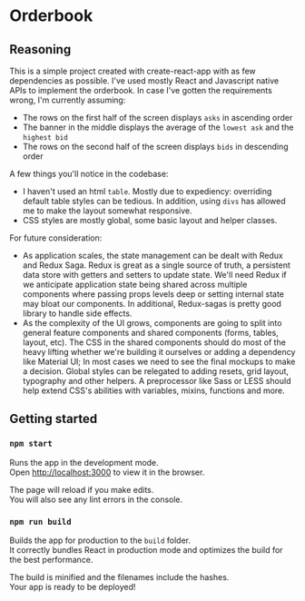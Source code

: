 # Orderbook

## Reasoning

This is a simple project created with create-react-app with as few dependencies as possible. I've used mostly React and Javascript native APIs to implement the orderbook. In case I've gotten the requirements wrong, I'm currently assuming:

- The rows on the first half of the screen displays `asks` in ascending order
- The banner in the middle displays the average of the `lowest ask` and the `highest bid`
- The rows on the second half of the screen displays `bids` in descending order

A few things you'll notice in the codebase:

- I haven't used an html `table`. Mostly due to expediency: overriding default table styles can be tedious. In addition, using `divs` has allowed me to make the layout somewhat responsive.
- CSS styles are mostly global, some basic layout and helper classes.

For future consideration:

- As application scales, the state management can be dealt with Redux and Redux Saga. Redux is great as a single source of truth, a persistent data store with getters and setters to update state. We'll need Redux if we anticipate application state being shared across multiple components where passing props levels deep or setting internal state may bloat our components. In additional, Redux-sagas is pretty good library to handle side effects.
- As the complexity of the UI grows, components are going to split into general feature components and shared components (forms, tables, layout, etc). The CSS in the shared components should do most of the heavy lifting whether we're building it ourselves or adding a dependency like Material UI; In most cases we need to see the final mockups to make a decision. Global styles can be relegated to adding resets, grid layout, typography and other helpers. A preprocessor like Sass or LESS should help extend CSS's abilities with variables, mixins, functions and more.

## Getting started

### `npm start`

Runs the app in the development mode.<br>
Open [http://localhost:3000](http://localhost:3000) to view it in the browser.

The page will reload if you make edits.<br>
You will also see any lint errors in the console.

### `npm run build`

Builds the app for production to the `build` folder.<br>
It correctly bundles React in production mode and optimizes the build for the best performance.

The build is minified and the filenames include the hashes.<br>
Your app is ready to be deployed!
